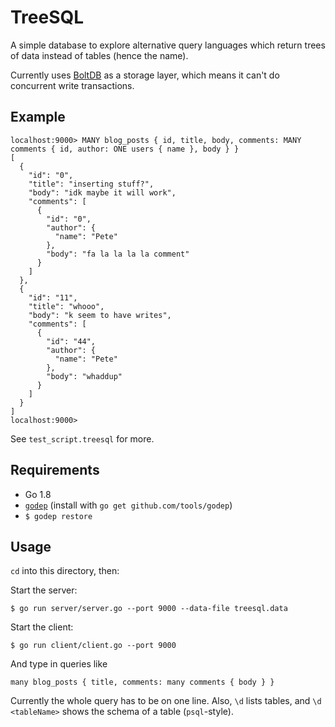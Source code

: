 # TreeSQL

A simple database to explore alternative query languages which return trees of data instead of tables (hence the name).

Currently uses [BoltDB](https://github.com/boltdb/bolt) as a storage layer, which means it can't do concurrent write transactions.

## Example

```
localhost:9000> MANY blog_posts { id, title, body, comments: MANY comments { id, author: ONE users { name }, body } }
[
  {
    "id": "0",
    "title": "inserting stuff?",
    "body": "idk maybe it will work",
    "comments": [
      {
        "id": "0",
        "author": {
          "name": "Pete"
        },
        "body": "fa la la la la comment"
      }
    ]
  },
  {
    "id": "11",
    "title": "whooo",
    "body": "k seem to have writes",
    "comments": [
      {
        "id": "44",
        "author": {
          "name": "Pete"
        },
        "body": "whaddup"
      }
    ]
  }
]
localhost:9000>
```

See `test_script.treesql` for more.

## Requirements

- Go 1.8
- [`godep`](https://github.com/tools/godep) (install with `go get github.com/tools/godep`)
- ```$ godep restore```

## Usage

`cd` into this directory, then:

Start the server:

```
$ go run server/server.go --port 9000 --data-file treesql.data
```

Start the client:

```
$ go run client/client.go --port 9000
```

And type in queries like

```
many blog_posts { title, comments: many comments { body } }
```

Currently the whole query has to be on one line. Also, `\d` lists tables, and `\d <tableName>` shows the schema of a table (`psql`-style).
